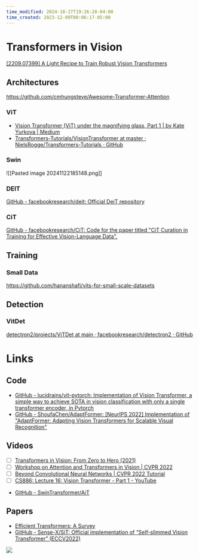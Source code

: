 ```yaml
---
time_modified: 2024-10-27T19:26:28-04:00
time_created: 2023-12-09T00:06:17-05:00
---
```


# Transformers in Vision

[[2209.07399] A Light Recipe to Train Robust Vision Transformers](https://arxiv.org/abs/2209.07399)

## Architectures

https://github.com/cmhungsteve/Awesome-Transformer-Attention

### ViT


- [Vision Transformer (ViT) under the magnifying glass, Part 1 | by Kate Yurkova | Medium](https://yurkovak.medium.com/vision-transformer-vit-under-the-magnifying-glass-part-1-70be8d6661a7)
- [Transformers-Tutorials/VisionTransformer at master · NielsRogge/Transformers-Tutorials · GitHub](https://github.com/NielsRogge/Transformers-Tutorials/tree/master/VisionTransformer)


### Swin

![[Pasted image 20241122185148.png]]

### DEIT

[GitHub - facebookresearch/deit: Official DeiT repository](https://github.com/facebookresearch/deit)


### CiT

[GitHub - facebookresearch/CiT: Code for the paper titled "CiT Curation in Training for Effective Vision-Language Data".](https://github.com/facebookresearch/CiT/tree/main)

## Training

### Small Data

https://github.com/hananshafi/vits-for-small-scale-datasets


## Detection

### VitDet
[detectron2/projects/ViTDet at main · facebookresearch/detectron2 · GitHub](https://github.com/facebookresearch/detectron2/tree/main/projects/ViTDet#lvis)

# Links

## Code
- [GitHub - lucidrains/vit-pytorch: Implementation of Vision Transformer, a simple way to achieve SOTA in vision classification with only a single transformer encoder, in Pytorch](https://github.com/lucidrains/vit-pytorch)
- [GitHub - ShoufaChen/AdaptFormer: [NeurIPS 2022] Implementation of "AdaptFormer: Adapting Vision Transformers for Scalable Visual Recognition"](https://github.com/ShoufaChen/AdaptFormer)

## Videos
- [ ] [Transformers in Vision: From Zero to Hero (2021)](https://www.youtube.com/watch?v=J-utjBdLCTo)
- [ ] [Workshop on Attention and Transformers in Vision | CVPR 2022](https://www.youtube.com/playlist?list=PLki3HkfgNEsKa0vP-mZCfWccEFyrT93y_)
- [ ] [Beyond Convolutional Neural Networks | CVPR 2022 Tutorial](https://www.youtube.com/watch?v=QdGWCUOO6xw)
- [ ] [CS886: Lecture 16: Vision Transformer - Part 1 - YouTube](https://www.youtube.com/watch?v=YklCcqu0Xm0)

- [GitHub - SwinTransformer/AiT](https://github.com/SwinTransformer/AiT)

## Papers

- [Efficient Transformers: A Survey](https://arxiv.org/abs/2009.06732)
- [GitHub - Sense-X/SiT: Official implementation of “Self-slimmed Vision Transformer” (ECCV2022)](https://github.com/Sense-X/SiT)




![](https://x.com/james_y_zou/status/1846944485206643030)